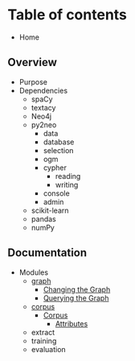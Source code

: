 # Table of contents

* Home

## Overview

* Purpose
* Dependencies
  * spaCy
  * textacy
  * Neo4j
  * py2neo
    * data
    * database
    * selection
    * ogm
    * cypher
      * reading
      * writing
    * console
    * admin
  * scikit-learn
  * pandas
  * numPy

## Documentation

* Modules
  * [graph](documentation/modules/graph/README.md)
    * [Changing the Graph](documentation/modules/graph/changing-the-graph.md)
    * [Querying the Graph](documentation/modules/graph/untitled.md)
  * [corpus](documentation/modules/corpus/README.md)
    * [Corpus](documentation/modules/corpus/corpus/README.md)
      * [Attributes](documentation/modules/corpus/corpus/attributes.md)
  * extract
  * training
  * evaluation

